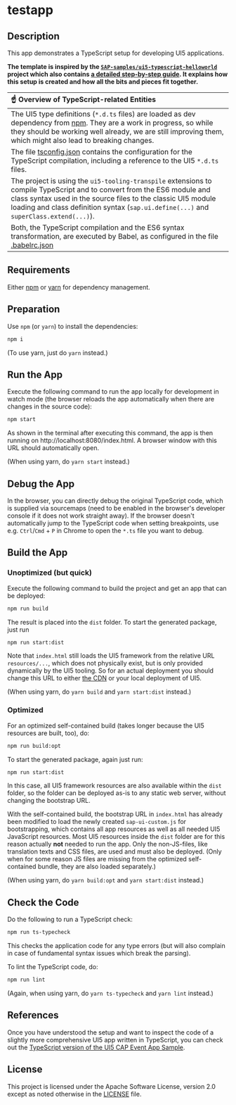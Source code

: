 # testapp

## Description

This app demonstrates a TypeScript setup for developing UI5 applications.

**The template is inspired by the [`SAP-samples/ui5-typescript-helloworld`](https://github.com/SAP-samples/ui5-typescript-helloworld) project which also contains [a detailed step-by-step guide](https://github.com/SAP-samples/ui5-typescript-helloworld/blob/main/step-by-step.md). It explains how this setup is created and how all the bits and pieces fit together.**

| :point_up: Overview of TypeScript-related Entities |
|:---------------------------|
| The UI5 type definitions (`*.d.ts` files) are loaded as dev dependency from [npm](https://www.npmjs.com/package/@openui5/ts-types-esm). They are a work in progress, so while they should be working well already, we are still improving them, which might also lead to breaking changes. |
| The file [tsconfig.json](tsconfig.json) contains the configuration for the TypeScript compilation, including a reference to the UI5 `*.d.ts` files. |
| The project is using the `ui5-tooling-transpile` extensions to compile TypeScript and to convert from the ES6 module and class syntax used in the source files to the classic UI5 module loading and class definition syntax (`sap.ui.define(...)` and `superClass.extend(...)`). |
| Both, the TypeScript compilation and the ES6 syntax transformation, are executed by Babel, as configured in the file [.babelrc.json](.babelrc.json) |

## Requirements

Either [npm](https://www.npmjs.com/) or [yarn](https://yarnpkg.com/) for dependency management.

## Preparation

Use `npm` (or `yarn`) to install the dependencies:

```sh
npm i
```

(To use yarn, just do `yarn` instead.)

## Run the App

Execute the following command to run the app locally for development in watch mode (the browser reloads the app automatically when there are changes in the source code):

```sh
npm start
```

As shown in the terminal after executing this command, the app is then running on http://localhost:8080/index.html. A browser window with this URL should automatically open.

(When using yarn, do `yarn start` instead.)

## Debug the App

In the browser, you can directly debug the original TypeScript code, which is supplied via sourcemaps (need to be enabled in the browser's developer console if it does not work straight away). If the browser doesn't automatically jump to the TypeScript code when setting breakpoints, use e.g. `Ctrl`/`Cmd` + `P` in Chrome to open the `*.ts` file you want to debug.

## Build the App

### Unoptimized (but quick)

Execute the following command to build the project and get an app that can be deployed:

```sh
npm run build
```

The result is placed into the `dist` folder. To start the generated package, just run

```sh
npm run start:dist
```

Note that `index.html` still loads the UI5 framework from the relative URL `resources/...`, which does not physically exist, but is only provided dynamically by the UI5 tooling. So for an actual deployment you should change this URL to either [the CDN](https://sdk.openui5.org/#/topic/2d3eb2f322ea4a82983c1c62a33ec4ae) or your local deployment of UI5.

(When using yarn, do `yarn build` and `yarn start:dist` instead.)

### Optimized

For an optimized self-contained build (takes longer because the UI5 resources are built, too), do:

```sh
npm run build:opt
```

To start the generated package, again just run:

```sh
npm run start:dist
```

In this case, all UI5 framework resources are also available within the `dist` folder, so the folder can be deployed as-is to any static web server, without changing the bootstrap URL.

With the self-contained build, the bootstrap URL in `index.html` has already been modified to load the newly created `sap-ui-custom.js` for bootstrapping, which contains all app resources as well as all needed UI5 JavaScript resources. Most UI5 resources inside the `dist` folder are for this reason actually **not** needed to run the app. Only the non-JS-files, like translation texts and CSS files, are used and must also be deployed. (Only when for some reason JS files are missing from the optimized self-contained bundle, they are also loaded separately.)

(When using yarn, do `yarn build:opt` and `yarn start:dist` instead.)

## Check the Code

Do the following to run a TypeScript check:

```sh
npm run ts-typecheck
```

This checks the application code for any type errors (but will also complain in case of fundamental syntax issues which break the parsing).

To lint the TypeScript code, do:

```sh
npm run lint
```

(Again, when using yarn, do `yarn ts-typecheck` and `yarn lint` instead.)

## References

Once you have understood the setup and want to inspect the code of a slightly more comprehensive UI5 app written in TypeScript, you can check out the [TypeScript version of the UI5 CAP Event App Sample](https://github.com/SAP-samples/ui5-cap-event-app/tree/typescript).

## License

This project is licensed under the Apache Software License, version 2.0 except as noted otherwise in the [LICENSE](LICENSE) file.
